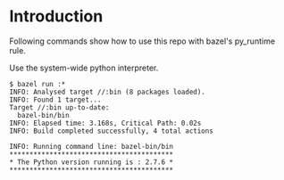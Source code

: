 # Introduction

Following commands show how to use this repo with bazel's py_runtime rule.

Use the system-wide python interpreter.

``` shell
$ bazel run :*
INFO: Analysed target //:bin (8 packages loaded).
INFO: Found 1 target...
Target //:bin up-to-date:
  bazel-bin/bin
INFO: Elapsed time: 3.168s, Critical Path: 0.02s
INFO: Build completed successfully, 4 total actions

INFO: Running command line: bazel-bin/bin
*****************************************
* The Python version running is : 2.7.6 *
*****************************************
```

